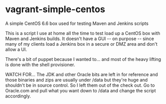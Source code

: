 # vagrant-simple-centos
A simple CentOS 6.6 box used for testing Maven and Jenkins scripts

This is a script I use at home all the time to test load up a CentOS box with Maven and Jenkins builds. It doesn't have a GUI -- on purpose -- since many of my clients load a Jenkins box in a secure or DMZ area and don't allow a UI.

There's a bit of puppet because I wanted to... and most of the heavy lifting is done with the shell provisioner.

WATCH FOR...
The JDK and other Oracle bits are left in for reference and those binaries and zips are usually under /data but they're huge and shouldn't be in source control. So I left them out of the check out. Go to Oracle.com and pull what you want down to /data and change the script accordingly.
